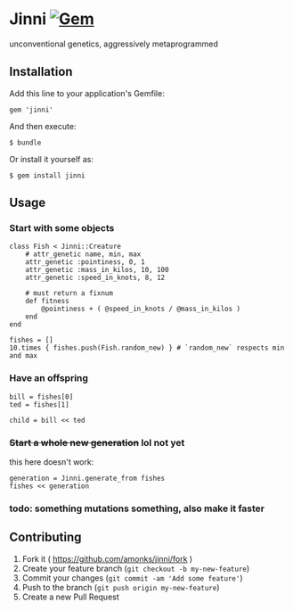 # Jinni [![Gem](https://img.shields.io/gem/v/jinni.svg?style=plastic)]()

unconventional genetics, aggressively metaprogrammed

## Installation

Add this line to your application's Gemfile:

    gem 'jinni'

And then execute:

    $ bundle

Or install it yourself as:

    $ gem install jinni


## Usage

### Start with some objects

    class Fish < Jinni::Creature
        # attr_genetic name, min, max
        attr_genetic :pointiness, 0, 1
        attr_genetic :mass_in_kilos, 10, 100
        attr_genetic :speed_in_knots, 8, 12

        # must return a fixnum
        def fitness
            @pointiness + ( @speed_in_knots / @mass_in_kilos )
        end
    end

    fishes = []
    10.times { fishes.push(Fish.random_new) } # `random_new` respects min and max

### Have an offspring

    bill = fishes[0]
    ted = fishes[1]

    child = bill << ted

### ~~Start a whole new generation~~ lol not yet

this here doesn't work:

    generation = Jinni.generate_from fishes
    fishes << generation

### todo: something mutations something, also make it faster


## Contributing

1. Fork it ( https://github.com/amonks/jinni/fork )
2. Create your feature branch (`git checkout -b my-new-feature`)
3. Commit your changes (`git commit -am 'Add some feature'`)
4. Push to the branch (`git push origin my-new-feature`)
5. Create a new Pull Request
